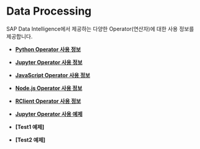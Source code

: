 Data Processing
===
SAP Data Intelligence에서 제공하는 다양한 Operator(연산자)에 대한 사용 정보를 제공합니다.<br>

- **[Python Operator 사용 정보](Python/)**
- **[Jupyter Operator 사용 정보](Jupyter/)**
- **[JavaScript Operator 사용 정보](JavaScript/)**
- **[Node.js Operator 사용 정보](Node.js/)**
- **[RClient Operator 사용 정보](RClient/)**

- **[Jupyter Operator 사용 예제](JupyterOperator/)**
- **[Test1 예제]**
- **[Test2 예제]**
